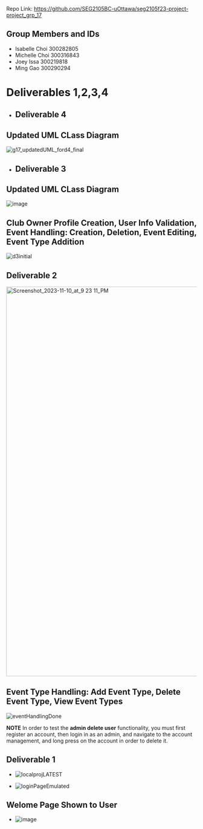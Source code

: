 

Repo Link: https://github.com/SEG2105BC-uOttawa/seg2105f23-project-project_grp_17

## Group Members and IDs
- Isabelle Choi 300282805
- Michelle Choi 300316843
- Joey Issa 300219818
- Ming Gao 300290294


# Deliverables 1,2,3,4

- ## Deliverable 4

## Updated UML CLass Diagram
![g17_updatedUML_ford4_final](https://github.com/SEG2105BC-uOttawa/seg2105f23-project-project_grp_17/assets/67203277/5bd5dea1-7c78-4ba7-9fc5-3de3961aa485)



- ## Deliverable 3


## Updated UML CLass Diagram
![image](https://github.com/SEG2105BC-uOttawa/seg2105f23-project-project_grp_17/assets/67203277/c0682951-e1a9-40a3-850c-d08951ca6054)



## Club Owner Profile Creation, User Info Validation, Event Handling: Creation, Deletion, Event Editing, Event Type Addition
![d3initial](https://github.com/SEG2105BC-uOttawa/seg2105f23-project-project_grp_17/assets/67203277/76994085-622f-498a-90e0-77311971e421)


## Deliverable 2

<img width="1031" alt="Screenshot_2023-11-10_at_9 23 11_PM" src="https://github.com/SEG2105BC-uOttawa/seg2105f23-project-project_grp_17/assets/67203277/9174bea9-e0dc-4796-abdc-86b70f148f1e">

## Event Type Handling: Add Event Type, Delete Event Type, View Event Types

![eventHandlingDone](https://github.com/SEG2105BC-uOttawa/seg2105f23-project-project_grp_17/assets/116132879/3235ac91-3e7a-4ef6-96c2-e79dd0b9220b)


**NOTE** In order to test the **admin delete user** functionality, you must first register an account, then login in as an admin, and navigate to the account management, and long press on the account in order to delete it.


## Deliverable 1 

- ![localprojLATEST](https://github.com/SEG2105BC-uOttawa/seg2105f23-project-project_grp_17/assets/67203277/538fae5a-dfe0-4586-9b05-8d7215d64a07)

- ![loginPageEmulated](https://github.com/SEG2105BC-uOttawa/seg2105f23-project-project_grp_17/assets/67203277/e7cf2c9b-43cd-47f8-93c0-70b7446b4a0e)

## Welome Page Shown to User

- ![image](https://github.com/SEG2105BC-uOttawa/seg2105f23-project-project_grp_17/assets/67203277/83ca4b24-4829-4bf8-9ab2-e2838853d838)


